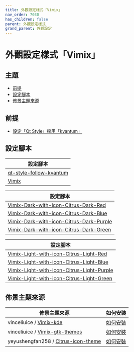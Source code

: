 ```yaml
---
title: 外觀設定樣式「Vimix」
nav_order: 7030
has_children: false
parent: 外觀設定樣式
grand_parent: 外觀設定
---
```



# 外觀設定樣式「Vimix」




## 主題

* [前提](#前提)
* [設定腳本](#設定腳本)
* [佈景主題來源](#佈景主題來源)




## 前提

* [設定「Qt Style」採用「kvantum」](https://samwhelp.github.io/note-about-lingmo/read/howto/config-qt-style.html#設定qt-style採用kvantum)




## 設定腳本

| 設定腳本 |
| ------- |
| [qt-style-follow-kvantum](https://github.com/samwhelp/lingmo-adjustment/tree/main/prototype/main/qt-style-config/qt-style-follow-kvantum) |
| [Vimix](https://github.com/samwhelp/lingmo-adjustment/tree/main/prototype/main/style-config/switch/Vimix) |




| 設定腳本 |
| ------- |
| [Vimix-Dark-with-icon-Citrus-Dark-Red](https://github.com/samwhelp/lingmo-adjustment/tree/main/prototype/main/style-config/switch/Vimix/Vimix-Dark-with-icon-Citrus-Dark-Red) |
| [Vimix-Dark-with-icon-Citrus-Dark-Blue](https://github.com/samwhelp/lingmo-adjustment/tree/main/prototype/main/style-config/switch/Vimix/Vimix-Dark-with-icon-Citrus-Dark-Blue) |
| [Vimix-Dark-with-icon-Citrus-Dark-Purple](https://github.com/samwhelp/lingmo-adjustment/tree/main/prototype/main/style-config/switch/Vimix/Vimix-Dark-with-icon-Citrus-Dark-Purple) |
| [Vimix-Dark-with-icon-Citrus-Dark-Green](https://github.com/samwhelp/lingmo-adjustment/tree/main/prototype/main/style-config/switch/Vimix/Vimix-Dark-with-icon-Citrus-Dark-Green) |




| 設定腳本 |
| ------- |
| [Vimix-Light-with-icon-Citrus-Light-Red](https://github.com/samwhelp/lingmo-adjustment/tree/main/prototype/main/style-config/switch/Vimix/Vimix-Light-with-icon-Citrus-Light-Red) |
| [Vimix-Light-with-icon-Citrus-Light-Blue](https://github.com/samwhelp/lingmo-adjustment/tree/main/prototype/main/style-config/switch/Vimix/Vimix-Light-with-icon-Citrus-Light-Blue) |
| [Vimix-Light-with-icon-Citrus-Light-Purple](https://github.com/samwhelp/lingmo-adjustment/tree/main/prototype/main/style-config/switch/Vimix/Vimix-Light-with-icon-Citrus-Light-Purple) |
| [Vimix-Light-with-icon-Citrus-Light-Green](https://github.com/samwhelp/lingmo-adjustment/tree/main/prototype/main/style-config/switch/Vimix/Vimix-Light-with-icon-Citrus-Light-Green) |




## 佈景主題來源

| 佈景主題來源 | 如何安裝 |
| ---------- | ------- |
| vinceliuice / [Vimix-kde](https://github.com/vinceliuice/Vimix-kde) | [如何安裝](https://samwhelp.github.io/note-about-lingmo/read/subject/theme/source/Vimix.html#如何安裝vimix-kde) |
| vinceliuice / [Vimix-gtk-themes](https://github.com/vinceliuice/Vimix-gtk-themes) | [如何安裝](https://samwhelp.github.io/note-about-lingmo/read/subject/theme/source/Vimix.html#如何安裝vimix-gtk-themes) |
| yeyushengfan258 / [Citrus-icon-theme](https://github.com/yeyushengfan258/Citrus-icon-theme) | [如何安裝](https://samwhelp.github.io/note-about-lingmo/read/subject/theme/source/Citrus.html#如何安裝citrus-icon-theme) |

